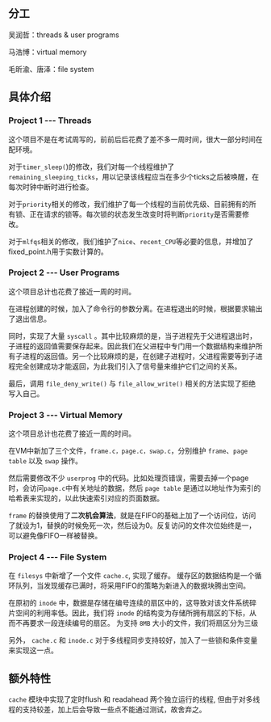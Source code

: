 ## 分工

吴润哲：threads & user programs

马浩博：virtual memory

毛昕渝、唐泽：file system

## 具体介绍

### Project 1 --- Threads

这个项目不是在考试周写的，前前后后花费了差不多一周时间，很大一部分时间在配环境。

对于``timer_sleep(``)的修改，我们对每一个线程维护了``remaining_sleeping_ticks``，用以记录该线程应当在多少个ticks之后被唤醒，在每次时钟中断时进行检查。

对于``priority``相关的修改，我们维护了每一个线程的当前优先级、目前拥有的所有锁、正在请求的锁等。每次锁的状态发生改变时将判断``priority``是否需要修改。

对于``mlfqs``相关的修改，我们维护了``nice``、``recent_CPU``等必要的信息，并增加了fixed_point.h用于实数计算的。

### Project 2 --- User Programs

这个项目总计也花费了接近一周的时间。

在进程创建的时候，加入了命令行的参数分离。在进程退出的时候，根据要求输出了退出信息。

同时，实现了大量 ``syscall`` 。其中比较麻烦的是，当子进程先于父进程退出时，子进程的返回值需要保存起来。因此我们在父进程中专门用一个数据结构来维护所有子进程的返回值。另一个比较麻烦的是，在创建子进程时，父进程需要等到子进程完全创建成功才能返回，为此我们引入了信号量来维护它们之间的关系。

最后，调用 ``file_deny_write()`` 与 ``file_allow_write()`` 相关的方法实现了拒绝写入自己。

### Project 3 --- Virtual Memory

这个项目总计也花费了接近一周的时间。

在VM中新加了三个文件，``frame.c，page.c，swap.c``，分别维护 ``frame``、``page table`` 以及 ``swap`` 操作。

然后需要修改不少 ``userprog`` 中的代码。比如处理页错误，需要去掉一个page时，会访问``page.c``中有关地址的数据，然后 ``page table`` 是通过以地址作为索引的哈希表来实现的，以此快速索引对应的页面数据。

``frame`` 的替换使用了**二次机会算法**，就是在FIFO的基础上加了一个访问位，访问了就设为1，替换的时候免死一次，然后设为0。反复访问的文件次位始终是一，可以避免像FIFO一样被替换。

### Project 4 --- File System

在 ``filesys`` 中新增了一个文件 ``cache.c``, 实现了缓存。
缓存区的数据结构是一个循环队列，当发现缓存已满时，将采用FIFO的策略为新进入的数据块腾出空间。

在原初的 ``inode`` 中，数据是存储在编号连续的扇区中的，这导致对该文件系统碎片空间的利用率低。因此，我们将 ``inode`` 的结构变为存储所拥有扇区的下标，从而不再要求一段连续编号的扇区。
为支持 ``8MB`` 大小的文件，我们将扇区分为三级

另外， ``cache.c`` 和 ``inode.c`` 对于多线程同步支持较好，加入了一些锁和条件变量来实现这一点。


## 额外特性

``cache`` 模块中实现了定时flush 和 readahead 两个独立运行的线程, 但由于对多线程的支持较差，加上后会导致一些点不能通过测试，故舍弃之。